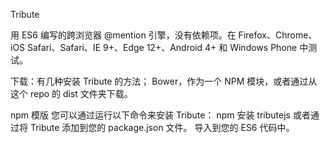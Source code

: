 Tribute

用 ES6 编写的跨浏览器 @mention 引擎，没有依赖项。在 Firefox、Chrome、iOS Safari、Safari、IE 9+、Edge 12+、Android 4+ 和 Windows Phone 中测试。

下载：有几种安装 Tribute 的方法； Bower，作为一个 NPM 模块，或者通过从这个 repo 的 dist 文件夹下载。

npm 模版
您可以通过运行以下命令来安装 Tribute： npm 安装 tributejs 或者通过将 Tribute 添加到您的 package.json 文件。 导入到您的 ES6 代码中。

